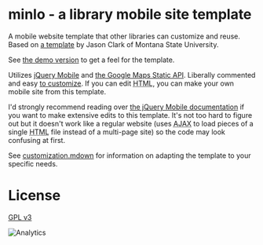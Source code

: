 # minlo - a library mobile site template

A mobile website template that other libraries can customize and reuse. Based on [a template](https://www.lib.montana.edu/~jason/files.php) by Jason Clark of Montana State University.

See [the demo version](http://phette23.github.io/minlo/) to get a feel for the template.

Utilizes [jQuery Mobile](http://jquerymobile.com/) and [the Google Maps Static API](https://code.google.com/apis/maps/documentation/staticmaps/). Liberally commented and easy [to customize](customization.mdown). If you can edit <abbr title="HyperText Markup Language">HTML</abbr>, you can make your own mobile site from this template.

I'd strongly recommend reading over [the jQuery Mobile documentation](http://view.jquerymobile.com/1.3.0/) if you want to make extensive edits to this template. It's not too hard to figure out but it doesn't work like a regular website (uses <abbr title="Asynchronous JavaScript And XML">AJAX</abbr> to load pieces of a single <abbr title="HyperText Markup Language">HTML</abbr> file instead of a multi-page site) so the code may look confusing at first.

See [customization.mdown](customization.mdown) for information on adapting the template to your specific needs.

# License

[GPL v3](http://www.gnu.org/licenses/gpl.html)

![Analytics](https://ga-beacon.appspot.com/UA-29080462-2/minlo/readme?pixel)
